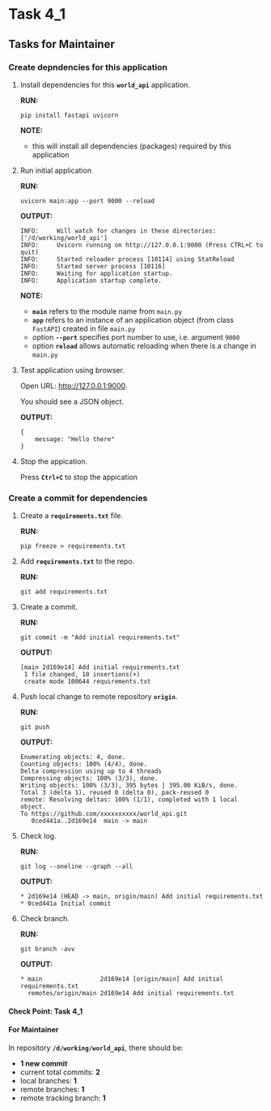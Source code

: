 # Task 4_1

## Tasks for Maintainer

### Create depndencies for this application

1. Install dependencies for this **`world_api`** application.

   **RUN:**

   ```console
   pip install fastapi uvicorn
   ```

   **NOTE:**

   - this will install all dependencies (packages) required by this application

2. Run initial application

   **RUN:**

   ```console
   uvicorn main:app --port 9000 --reload
   ```

   **OUTPUT:**

   ```console
   INFO:     Will watch for changes in these directories: ['/d/working/world_api']
   INFO:     Uvicorn running on http://127.0.0.1:9000 (Press CTRL+C to quit)
   INFO:     Started reloader process [10114] using StatReload
   INFO:     Started server process [10116]
   INFO:     Waiting for application startup.
   INFO:     Application startup complete.
   ```

   **NOTE:**

   - **`main`** refers to the module name from `main.py`
   - **`app`** refers to an instance of an application object (from class `FastAPI`)  created in file `main.py`
   - option **`--port`** specifies port number to use, i.e. argument `9000`
   - option **`reload`** allows automatic reloading when there is a change in `main.py`
  
3. Test application using browser.

   Open URL: <http://127.0.0.1:9000>.

   You should see a JSON object.

   **OUTPUT:**

   ```console
   {
       message: "Hello there"
   }
   ```

4. Stop the appication.

   Press **`Ctrl+C`** to stop the appication

### Create a commit for dependencies

1. Create a **`requirements.txt`** file.

   **RUN:**

   ```console
   pip freeze > requirements.txt
   ```

2. Add **`requirements.txt`** to the repo.

   **RUN:**

   ```console
   git add requirements.txt
   ```

3. Create a commit.

   **RUN:**

   ```console
   git commit -m "Add initial requirements.txt"
   ```

   **OUTPUT:**

   ```console
   [main 2d169e14] Add initial requirements.txt
    1 file changed, 10 insertions(+)
    create mode 100644 requirements.txt
   ```

4. Push local change to remote repository **`origin`**.

   **RUN:**

   ```console
   git push
   ```

   **OUTPUT:**

   ```console
   Enumerating objects: 4, done.
   Counting objects: 100% (4/4), done.
   Delta compression using up to 4 threads
   Compressing objects: 100% (3/3), done.
   Writing objects: 100% (3/3), 395 bytes | 395.00 KiB/s, done.
   Total 3 (delta 1), reused 0 (delta 0), pack-reused 0
   remote: Resolving deltas: 100% (1/1), completed with 1 local object.
   To https://github.com/xxxxxxxxxx/world_api.git
      0ced441a..2d169e14  main -> main
   ```

5. Check log.

   **RUN:**

   ```console
   git log --oneline --graph --all
   ```

   **OUTPUT:**

   ```console
   * 2d169e14 (HEAD -> main, origin/main) Add initial requirements.txt
   * 0ced441a Initial commit
   ```

6. Check branch.

   **RUN:**

   ```console
   git branch -avv
   ```

   **OUTPUT:**

   ```console
   * main                2d169e14 [origin/main] Add initial requirements.txt
     remotes/origin/main 2d169e14 Add initial requirements.txt
   ```

#### Check Point: Task 4_1

#### For Maintainer

In repository **`/d/working/world_api`**, there should be:

- **1 new commit**
- current total commits: **2**
- local branches: **1**
- remote branches: **1**
- remote tracking branch: **1**
